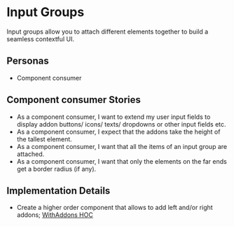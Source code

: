 # Input Groups

Input groups allow you to attach different elements together to build a seamless contextful UI.

## Personas

-   Component consumer

## Component consumer Stories

-   As a component consumer, I want to extend my user input fields to display addon buttons/ icons/ texts/ dropdowns or other input fields etc.
-   As a component consumer, I expect that the addons take the height of the tallest element.
-   As a component consumer, I want that all the items of an input group are attached.
-   As a component consumer, I want that only the elements on the far ends get a border radius (if any).

## Implementation Details

-   Create a higher order component that allows to add left and/or right addons; [WithAddons HOC](./HOC/WithAddons.md)
